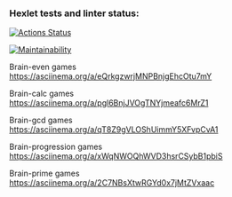 ### Hexlet tests and linter status:
[![Actions Status](https://github.com/Xapdina/python-project-49/workflows/hexlet-check/badge.svg)](https://github.com/Xapdina/python-project-49/actions)

[![Maintainability](https://api.codeclimate.com/v1/badges/f237d043ef06a85d9bdb/maintainability)](https://codeclimate.com/github/Xapdina/python-project-49/maintainability)

Brain-even games\
https://asciinema.org/a/eQrkgzwrjMNPBnjgEhcOtu7mY

Brain-calc games\
https://asciinema.org/a/pgl6BnjJVOgTNYjmeafc6MrZ1

Brain-gcd games\
https://asciinema.org/a/qT8Z9gVLOShUimmY5XFvpCvA1

Brain-progression games\
https://asciinema.org/a/xWqNWOQhWVD3hsrCSybB1pbiS

Brain-prime games\
https://asciinema.org/a/2C7NBsXtwRGYd0x7jMtZVxaac
